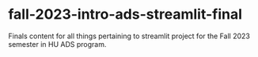 # fall-2023-intro-ads-streamlit-final
Finals content for all things pertaining to streamlit project for the Fall 2023 semester in HU ADS program. 



